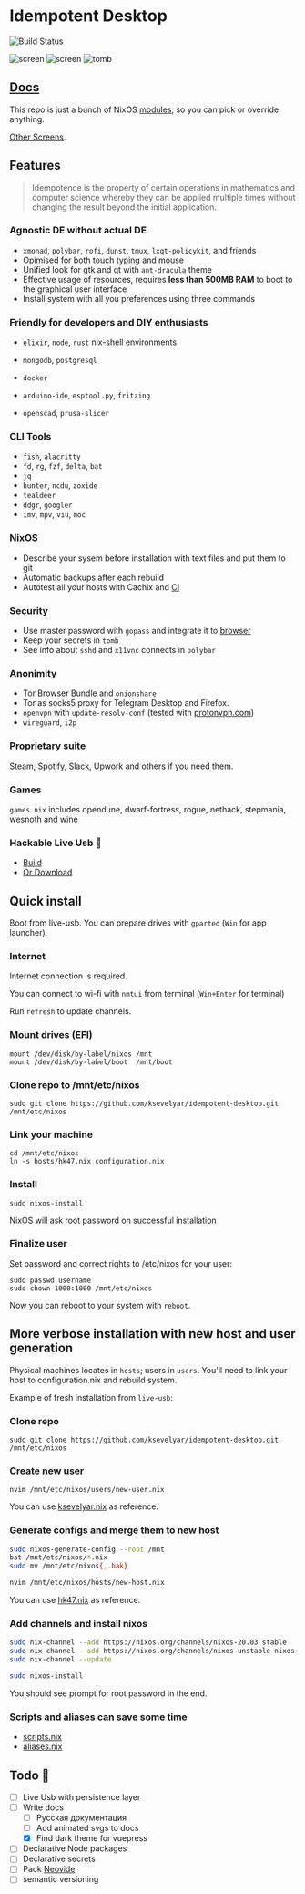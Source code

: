# Idempotent Desktop

![Build Status](https://github.com/ksevelyar/idempotent-desktop/workflows/build/badge.svg)

![screen](https://i.imgur.com/fWKORz4.png)
![screen](https://i.imgur.com/fhAtYZY.png)
![tomb](/images/tomb.png)

## [Docs](https://idempotent-desktop.netlify.app/)

This repo is just a bunch of NixOS [modules](https://github.com/ksevelyar/idempotent-desktop/tree/master/modules), so you can pick or override anything.

[Other Screens](https://idempotent-desktop.netlify.app/screenshots.html).

## Features

> Idempotence is the property of certain operations in mathematics and computer science whereby they can be applied multiple times without changing the result beyond the initial application.

### Agnostic DE without actual DE

- `xmonad`, `polybar`, `rofi`, `dunst`, `tmux`, `lxqt-policykit`, and friends
- Opimised for both touch typing and mouse
- Unified look for gtk and qt with `ant-dracula` theme
- Effective usage of resources, requires **less than 500MB RAM** to boot to the graphical user interface
- Install system with all you preferences using three commands

### Friendly for developers and DIY enthusiasts

- `elixir`, `node`, `rust` nix-shell environments
- `mongodb`, `postgresql`
- `docker`

- `arduino-ide`, `esptool.py`, `fritzing`
- `openscad`, `prusa-slicer`

### CLI Tools

- `fish`, `alacritty`
- `fd`, `rg`, `fzf`, `delta`, `bat`
- `jq`
- `hunter`, `ncdu`, `zoxide`
- `tealdeer`
- `ddgr`, `googler`
- `imv`, `mpv`, `viu`, `moc`

### NixOS

- Describe your sysem before installation with text files and put them to git
- Automatic backups after each rebuild
- Autotest all your hosts with Cachix and [CI](https://github.com/ksevelyar/idempotent-desktop/blob/master/.github/workflows/build.yml)

### Security

- Use master password with `gopass` and integrate it to [browser](https://addons.mozilla.org/en-US/firefox/addon/browserpass-ce/)
- Keep your secrets in `tomb`
- See info about `sshd` and `x11vnc` connects in `polybar`

### Anonimity

- Tor Browser Bundle and `onionshare`
- Tor as socks5 proxy for Telegram Desktop and Firefox.
- `openvpn` with `update-resolv-conf` (tested with [protonvpn.com](https://protonvpn.com))
- `wireguard`, `i2p`

### Proprietary suite

Steam, Spotify, Slack, Upwork and others if you need them.

### Games

`games.nix` includes opendune, dwarf-fortress, rogue, nethack, stepmania, wesnoth and wine

### Hackable Live Usb 💾

- [Build](https://idempotent-desktop.netlify.app/live-usb.html)
- [Or Download](https://drive.google.com/file/d/1XBa1LUK32A_DbMBge44co_AFfg44Ngqo/view?usp=sharing)

## Quick install

Boot from live-usb. You can prepare drives with `gparted` (`Win` for app launcher).

### Internet

Internet connection is required.

You can connect to wi-fi with `nmtui` from terminal (`Win+Enter` for terminal)

Run `refresh` to update channels.

### Mount drives (EFI)

```fish
mount /dev/disk/by-label/nixos /mnt
mount /dev/disk/by-label/boot  /mnt/boot

```

### Clone repo to /mnt/etc/nixos

```fish
sudo git clone https://github.com/ksevelyar/idempotent-desktop.git /mnt/etc/nixos
```

### Link your machine

```fish
cd /mnt/etc/nixos
ln -s hosts/hk47.nix configuration.nix
```

### Install

```fish
sudo nixos-install
```

NixOS will ask root password on successful installation

### Finalize user

Set password and correct rights to /etc/nixos for your user:

```fish
sudo passwd username
sudo chown 1000:1000 /mnt/etc/nixos
```

Now you can reboot to your system with `reboot`.

## More verbose installation with new host and user generation

Physical machines locates in `hosts`; users in `users`. You'll need to link your host to configuration.nix and rebuild system.

Example of fresh installation from `live-usb`:

### Clone repo

`sudo git clone https://github.com/ksevelyar/idempotent-desktop.git /mnt/etc/nixos`

### Create new user

`nvim /mnt/etc/nixos/users/new-user.nix`

You can use [ksevelyar.nix](https://github.com/ksevelyar/idempotent-desktop/blob/master/users/ksevelyar.nix) as reference.

### Generate configs and merge them to new host

```sh
sudo nixos-generate-config --root /mnt
bat /mnt/etc/nixos/*.nix
sudo mv /mnt/etc/nixos{,.bak}

nvim /mnt/etc/nixos/hosts/new-host.nix

```

You can use [hk47.nix](https://github.com/ksevelyar/idempotent-desktop/blob/master/hosts/hk47.nix) as reference.

### Add channels and install nixos

```sh
sudo nix-channel --add https://nixos.org/channels/nixos-20.03 stable
sudo nix-channel --add https://nixos.org/channels/nixos-unstable nixos
sudo nix-channel --update

sudo nixos-install
```

You should see prompt for root password in the end.

### Scripts and aliases can save some time

- [scripts.nix](https://github.com/ksevelyar/idempotent-desktop/blob/master/modules/sys/scripts.nix)
- [aliases.nix](https://github.com/ksevelyar/idempotent-desktop/blob/master/modules/sys/aliases.nix)

## Todo 🍒

- [ ] Live Usb with persistence layer
- [ ] Write docs
  - [ ] Русская документация
  - [ ] Add animated svgs to docs
  - [x] Find dark theme for vuepress
- [ ] Declarative Node packages
- [ ] Declarative secrets
- [ ] Pack [Neovide](https://github.com/Kethku/neovide)
- [ ] semantic versioning

